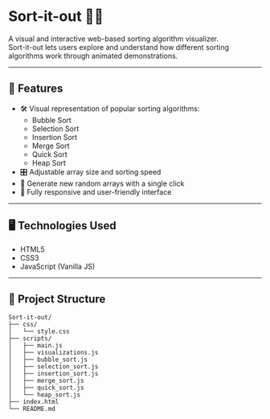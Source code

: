 # Sort-it-out 🔢✨

A visual and interactive web-based sorting algorithm visualizer.  
Sort-it-out lets users explore and understand how different sorting algorithms work through animated demonstrations.

---

## 🚀 Features

- 🛠 Visual representation of popular sorting algorithms:
  - Bubble Sort
  - Selection Sort
  - Insertion Sort
  - Merge Sort
  - Quick Sort
  - Heap Sort
- 🎛 Adjustable array size and sorting speed
- 🔄 Generate new random arrays with a single click
- 📱 Fully responsive and user-friendly interface

---

## 🖥️ Technologies Used

- HTML5
- CSS3
- JavaScript (Vanilla JS)

---

## 📂 Project Structure

```plaintext
Sort-it-out/
├── css/
│   └── style.css
├── scripts/
│   ├── main.js
│   ├── visualizations.js
│   ├── bubble_sort.js
│   ├── selection_sort.js
│   ├── insertion_sort.js
│   ├── merge_sort.js
│   ├── quick_sort.js
│   └── heap_sort.js
├── index.html
└── README.md
